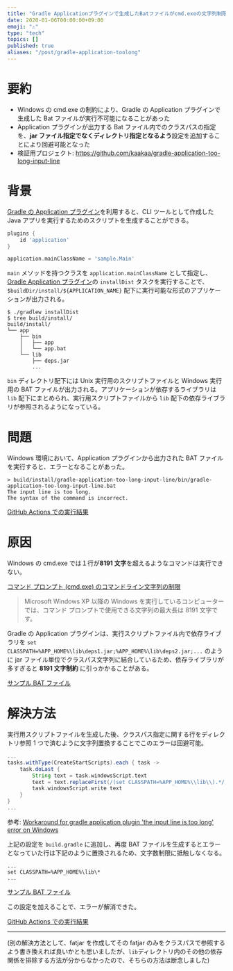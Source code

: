 ```yaml
---
title: "Gradle Applicationプラグインで生成したBatファイルがcmd.exeの文字列制限に引っかかる時の回避策"
date: 2020-01-06T00:00:00+09:00
emoji: "⚠"
type: "tech"
topics: []
published: true
aliases: "/post/gradle-application-toolong"
---
```


# 要約

- Windows の cmd.exe の制約により、Gradle の Application プラグインで生成した Bat ファイルが実行不可能になることがあった
- Application プラグインが出力する Bat ファイル内でのクラスパスの指定を、**jar ファイル指定でなくディレクトリ指定となるよう**設定を追加することにより回避可能となった
- 検証用プロジェクト: https://github.com/kaakaa/gradle-application-too-long-input-line

# 背景

[Gradle の Application プラグイン](https://docs.gradle.org/current/userguide/application_plugin.html)を利用すると、CLI ツールとして作成した Java アプリを実行するためのスクリプトを生成することができる。

```build.gradle
plugins {
    id 'application'
}

application.mainClassName = 'sample.Main'
```

`main` メソッドを持つクラスを `application.mainClassName` として指定し、[Gradle Application プラグイン](https://docs.gradle.org/current/userguide/application_plugin.html)の `installDist` タスクを実行することで、`$buildDir/install/${APPLICATION_NAME}` 配下に実行可能な形式のアプリケーションが出力される。

```
$ ./gradlew installDist
$ tree build/install/
build/install/
└── app
    ├── bin
    │   ├── app
    │   └── app.bat
    └── lib
        ├── deps.jar
        ...
```

`bin` ディレクトリ配下には Unix 実行用のスクリプトファイルと Windows 実行用の BAT ファイルが出力される。アプリケーションが依存するライブラリは `lib` 配下にまとめられ、実行用スクリプトファイルから `lib` 配下の依存ライブラリが参照されるようになっている。

# 問題

Windows 環境において、Application プラグインから出力された BAT ファイルを実行すると、エラーとなることがあった。

```
> build/install/gradle-application-too-long-input-line/bin/gradle-application-too-long-input-line.bat
The input line is too long.
The syntax of the command is incorrect.
```

[GitHub Actions での実行結果](https://github.com/kaakaa/gradle-application-too-long-input-line/commit/db4f53c31faabe65d4682ef091002abf82c8e754/checks?check_suite_id=385831791#step:5:7)

# 原因

Windows の cmd.exe では１行が**8191 文字**を超えるようなコマンドは実行できない。

[コマンド プロンプト \(cmd\.exe\) のコマンドライン文字列の制限](https://support.microsoft.com/ja-jp/help/830473/command-prompt-cmd-exe-command-line-string-limitation)

> Microsoft Windows XP 以降の Windows を実行しているコンピューターでは、コマンド プロンプトで使用できる文字列の最大長は 8191 文字です。

Gradle の Application プラグインは、実行スクリプトファイル内で依存ライブラリを `set CLASSPATH=%APP_HOME%\lib\deps1.jar;%APP_HOME%\lib\deps2.jar;...` のように jar ファイル単位でクラスパス文字列に結合しているため、依存ライブラリが多すぎると **8191 文字制約** に引っかかることがある。

[サンプル BAT ファイル](https://github.com/kaakaa/gradle-application-too-long-input-line/blob/9aa12fa00228b8240679b32a5f80e3514a1f2b9d/build/install/gradle-application-too-long-input-line/bin/gradle-application-too-long-input-line.bat#L82)

# 解決方法

実行用スクリプトファイルを生成した後、クラスパス指定に関する行をディレクトリ参照 1 つで済むように文字列置換することでこのエラーは回避可能。

```build.gradle
...
tasks.withType(CreateStartScripts).each { task ->
    task.doLast {
        String text = task.windowsScript.text
        text = text.replaceFirst(/(set CLASSPATH=%APP_HOME%\\lib\\).*/, { "${it[1]}*" })
        task.windowsScript.write text
    }
}
...
```

参考: [Workaround for gradle application plugin 'the input line is too long' error on Windows](https://gist.github.com/jlmelville/2bfe9277e9e2c0ff79b6)

上記の設定を `build.gradle` に追加し、再度 BAT ファイルを生成するとエラーとなっていた行は下記のように置換されるため、文字数制限に抵触しなくなる。

```
...
set CLASSPATH=%APP_HOME%\lib\*
...
```

[サンプル BAT ファイル](https://github.com/kaakaa/gradle-application-too-long-input-line/blob/master/build/install/gradle-application-too-long-input-line/bin/gradle-application-too-long-input-line.bat#L82)

この設定を加えることで、エラーが解消できた。

[GitHub Actions での実行結果](https://github.com/kaakaa/gradle-application-too-long-input-line/commit/0eb5385d110c4e56ff7a288ac8fba120c73d2b1a/checks?check_suite_id=385886281#step:5:7)

---

(別の解決方法として、fatjar を作成してその fatjar のみをクラスパスで参照するよう書き換えれば良いかとも思いましたが、`lib`ディレクトリ内のその他の依存関係を排除する方法が分からなかったので、そちらの方法は断念しました)
